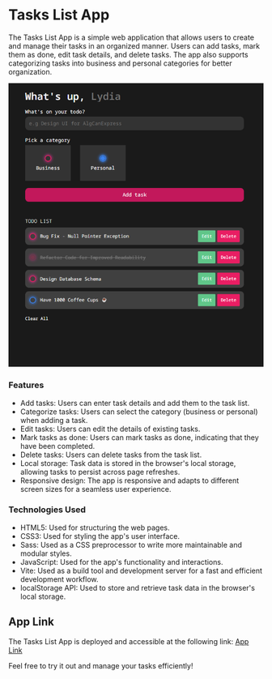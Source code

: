 # Tasks List App

The Tasks List App is a simple web application that allows users to create and manage their tasks in an organized manner. Users can add tasks, mark them as done, edit task details, and delete tasks. The app also supports categorizing tasks into business and personal categories for better organization.

![Screenshot 1](https://github.com/Raff047/tasks-list/blob/main/Screenshot.png?raw=true)

### Features

- Add tasks: Users can enter task details and add them to the task list.
- Categorize tasks: Users can select the category (business or personal) when adding a task.
- Edit tasks: Users can edit the details of existing tasks.
- Mark tasks as done: Users can mark tasks as done, indicating that they have been completed.
- Delete tasks: Users can delete tasks from the task list.
- Local storage: Task data is stored in the browser's local storage, allowing tasks to persist across page refreshes.
- Responsive design: The app is responsive and adapts to different screen sizes for a seamless user experience.

### Technologies Used

- HTML5: Used for structuring the web pages.
- CSS3: Used for styling the app's user interface.
- Sass: Used as a CSS preprocessor to write more maintainable and modular styles.
- JavaScript: Used for the app's functionality and interactions.
- Vite: Used as a build tool and development server for a fast and efficient development workflow.
- localStorage API: Used to store and retrieve task data in the browser's local storage.

## App Link

The Tasks List App is deployed and accessible at the following link: [App Link](https://rafftaskhub.netlify.app/)

Feel free to try it out and manage your tasks efficiently!
